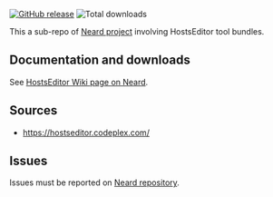 [![GitHub release](https://img.shields.io/github/release/crazy-max/neard-tool-hostseditor.svg?style=flat-square)](https://github.com/crazy-max/neard-tool-hostseditor/releases/latest)
![Total downloads](https://img.shields.io/github/downloads/crazy-max/neard-tool-hostseditor/total.svg?style=flat-square)

This a sub-repo of [Neard project](https://github.com/crazy-max/neard) involving HostsEditor tool bundles.

## Documentation and downloads

See [HostsEditor Wiki page on Neard](https://github.com/crazy-max/neard/wiki/toolHostsEditor).

## Sources

* https://hostseditor.codeplex.com/

## Issues

Issues must be reported on [Neard repository](https://github.com/crazy-max/neard/issues).
